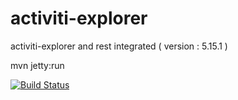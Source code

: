 activiti-explorer
=================

activiti-explorer and rest integrated ( version : 5.15.1 )

mvn jetty:run

[![Build Status](https://travis-ci.org/izerui/activiti-explorer.png?branch=master)](https://travis-ci.org/izerui/activiti-explorer)

